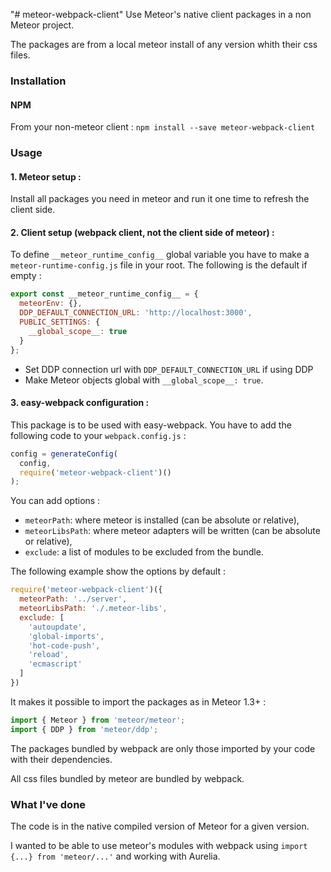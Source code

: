 "# meteor-webpack-client"
Use Meteor's native client packages in a non Meteor project.

The packages are from a local meteor install of any version whith their css files.

### Installation

#### NPM
From your non-meteor client :
`npm install --save meteor-webpack-client`

### Usage

#### 1. Meteor setup :
Install all packages you need in meteor and run it one time to refresh the client side.

#### 2. Client setup (webpack client, not the client side of meteor) :

To define `__meteor_runtime_config__` global variable you have to make a `meteor-runtime-config.js` file in your root.
The following is the default if empty :
```js
export const __meteor_runtime_config__ = {
  meteorEnv: {},
  DDP_DEFAULT_CONNECTION_URL: 'http://localhost:3000',
  PUBLIC_SETTINGS: {
    __global_scope__: true
  }
};
```
* Set DDP connection url with `DDP_DEFAULT_CONNECTION_URL` if using DDP
* Make Meteor objects global with `__global_scope__: true`.

#### 3. easy-webpack configuration :

   This package is to be used with easy-webpack. You have to add the following code to your `webpack.config.js` :
```js
config = generateConfig(
  config,
  require('meteor-webpack-client')()
);
```

You can add options :
- `meteorPath`: where meteor is installed (can be absolute or relative),
- `meteorLibsPath`: where meteor adapters will be written (can be absolute or relative),
- `exclude`: a list of modules to be excluded from the bundle.

The following example show the options by default :
```js
require('meteor-webpack-client')({
  meteorPath: '../server',
  meteorLibsPath: './.meteor-libs',
  exclude: [
    'autoupdate',
    'global-imports',
    'hot-code-push',
    'reload',
    'ecmascript'
  ]
})
```

   It makes it possible to import the packages as in Meteor 1.3+ :
```js
import { Meteor } from 'meteor/meteor';
import { DDP } from 'meteor/ddp';
```

The packages bundled by webpack are only those imported by your code with their dependencies.

All css files bundled by meteor are bundled by webpack.

### What I've done
The code is in the native compiled version of Meteor for a given version.

I wanted to be able to use meteor's modules with webpack using `import {...} from 'meteor/...'` and working with Aurelia.

